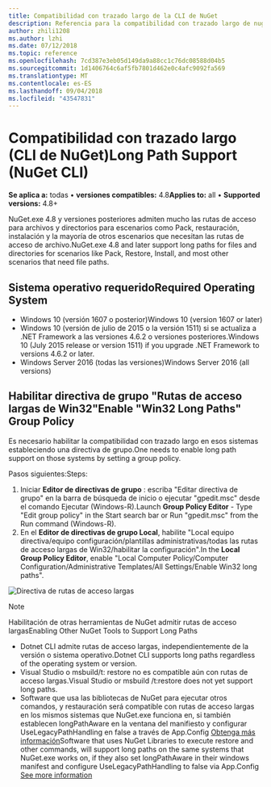 ```yaml
---
title: Compatibilidad con trazado largo de la CLI de NuGet
description: Referencia para la compatibilidad con trazado largo de nuget.exe
author: zhili1208
ms.author: lzhi
ms.date: 07/12/2018
ms.topic: reference
ms.openlocfilehash: 7cd387e3eb05d149da9a88cc1c76dc08588d04b5
ms.sourcegitcommit: 1d1406764c6af5fb7801d462e0c4afc9092fa569
ms.translationtype: MT
ms.contentlocale: es-ES
ms.lasthandoff: 09/04/2018
ms.locfileid: "43547831"
---
```

# <a name="long-path-support-nuget-cli"></a><span data-ttu-id="f89ea-103">Compatibilidad con trazado largo (CLI de NuGet)</span><span class="sxs-lookup"><span data-stu-id="f89ea-103">Long Path Support (NuGet CLI)</span></span>

<span data-ttu-id="f89ea-104">**Se aplica a:** todas &bullet; **versiones compatibles:** 4.8</span><span class="sxs-lookup"><span data-stu-id="f89ea-104">**Applies to:** all &bullet; **Supported versions:** 4.8+</span></span>

<span data-ttu-id="f89ea-105">NuGet.exe 4.8 y versiones posteriores admiten mucho las rutas de acceso para archivos y directorios para escenarios como Pack, restauración, instalación y la mayoría de otros escenarios que necesitan las rutas de acceso de archivo.</span><span class="sxs-lookup"><span data-stu-id="f89ea-105">NuGet.exe 4.8 and later support long paths for files and directories for scenarios like Pack, Restore, Install, and most other scenarios that need file paths.</span></span>

## <a name="required-operating-system"></a><span data-ttu-id="f89ea-106">Sistema operativo requerido</span><span class="sxs-lookup"><span data-stu-id="f89ea-106">Required Operating System</span></span>

-   <span data-ttu-id="f89ea-107">Windows 10 (versión 1607 o posterior)</span><span class="sxs-lookup"><span data-stu-id="f89ea-107">Windows 10 (version 1607 or later)</span></span>
-   <span data-ttu-id="f89ea-108">Windows 10 (versión de julio de 2015 o la versión 1511) si se actualiza a .NET Framework a las versiones 4.6.2 o versiones posteriores.</span><span class="sxs-lookup"><span data-stu-id="f89ea-108">Windows 10 (July 2015 release or version 1511) if you upgrade .NET Framework to versions 4.6.2 or later.</span></span>
-   <span data-ttu-id="f89ea-109">Windows Server 2016 (todas las versiones)</span><span class="sxs-lookup"><span data-stu-id="f89ea-109">Windows Server 2016 (all versions)</span></span>

## <a name="enable-win32-long-paths-group-policy"></a><span data-ttu-id="f89ea-110">Habilitar directiva de grupo "Rutas de acceso largas de Win32"</span><span class="sxs-lookup"><span data-stu-id="f89ea-110">Enable "Win32 Long Paths" Group Policy</span></span>

<span data-ttu-id="f89ea-111">Es necesario habilitar la compatibilidad con trazado largo en esos sistemas estableciendo una directiva de grupo.</span><span class="sxs-lookup"><span data-stu-id="f89ea-111">One needs to enable long path support on those systems by setting a group policy.</span></span>

<span data-ttu-id="f89ea-112">Pasos siguientes:</span><span class="sxs-lookup"><span data-stu-id="f89ea-112">Steps:</span></span>
1. <span data-ttu-id="f89ea-113">Iniciar **Editor de directivas de grupo** : escriba "Editar directiva de grupo" en la barra de búsqueda de inicio o ejecutar "gpedit.msc" desde el comando Ejecutar (Windows-R).</span><span class="sxs-lookup"><span data-stu-id="f89ea-113">Launch **Group Policy Editor** - Type "Edit group policy" in the Start search bar or Run "gpedit.msc" from the Run command (Windows-R).</span></span>
2. <span data-ttu-id="f89ea-114">En el **Editor de directivas de grupo Local**, habilite "Local equipo directiva/equipo configuración/plantillas administrativas/todas las rutas de acceso largas de Win32/habilitar la configuración".</span><span class="sxs-lookup"><span data-stu-id="f89ea-114">In the **Local Group Policy Editor**, enable "Local Computer Policy/Computer Configuration/Administrative Templates/All Settings/Enable Win32 long paths".</span></span>

![Directiva de rutas de acceso largas](media/LongPathPolicy.png)


> [!Note]
> <span data-ttu-id="f89ea-116">Habilitación de otras herramientas de NuGet admitir rutas de acceso largas</span><span class="sxs-lookup"><span data-stu-id="f89ea-116">Enabling Other NuGet Tools to Support Long Paths</span></span>
>
> -   <span data-ttu-id="f89ea-117">Dotnet CLI admite rutas de acceso largas, independientemente de la versión o sistema operativo.</span><span class="sxs-lookup"><span data-stu-id="f89ea-117">Dotnet CLI supports long paths regardless of the operating system or version.</span></span>
> -   <span data-ttu-id="f89ea-118">Visual Studio o msbuild/t: restore no es compatible aún con rutas de acceso largas.</span><span class="sxs-lookup"><span data-stu-id="f89ea-118">Visual Studio or msbuild /t:restore does not yet support long paths.</span></span>
> -   <span data-ttu-id="f89ea-119">Software que usa las bibliotecas de NuGet para ejecutar otros comandos, y restauración será compatible con rutas de acceso largas en los mismos sistemas que NuGet.exe funciona en, si también establecen longPathAware en la ventana del manifiesto y configurar UseLegacyPathHandling en false a través de App.Config [ Obtenga más información](https://blogs.msdn.microsoft.com/jeremykuhne/2016/07/30/net-4-6-2-and-long-paths-on-windows-10/)</span><span class="sxs-lookup"><span data-stu-id="f89ea-119">Software that uses NuGet Libraries to execute restore and other commands, will support long paths on the same systems that NuGet.exe works on, if they also set longPathAware in their windows manifest and configure UseLegacyPathHandling to false via App.Config [See more information](https://blogs.msdn.microsoft.com/jeremykuhne/2016/07/30/net-4-6-2-and-long-paths-on-windows-10/)</span></span>

